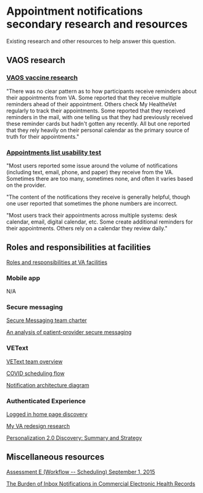 # Appointment notifications secondary research and resources

Existing research and other resources to help answer this question.

## VAOS research

### [VAOS vaccine research](https://github.com/department-of-veterans-affairs/va.gov-team-sensitive/blob/master/products/health-care/covid-vaccine-distro/scheduling/research/feb-2021-vaos-vaccine-concept-test/research-report.md#how-participants-manage-appointments)

"There was no clear pattern as to how participants receive reminders about their appointments from VA. Some reported that they receive multiple reminders ahead of their appointment. Others check My HealtheVet regularly to track their appointments. Some reported that they received reminders in the mail, with one telling us that they had previously received these reminder cards but hadn't gotten any recently. All but one reported that they rely heavily on their personal calendar as the primary source of truth for their appointments."

### [Appointments list usability test](https://github.com/department-of-veterans-affairs/va.gov-team/blob/master/products/health-care/appointments/va-online-scheduling/research/jan-2021-appts-list-test/report-out.md#appointment-reminders-are-inconsistent)

"Most users reported some issue around the volume of notifications (including text, email, phone, and paper) they receive from the VA. Sometimes there are too many, sometimes none, and often it varies based on the provider.

"The content of the notifications they receive is generally helpful, though one user reported that sometimes the phone numbers are incorrect.

"Most users track their appointments across multiple systems: desk calendar, email, digital calendar, etc. Some create additional reminders for their appointments. Others rely on a calendar they review daily."

## Roles and responsibilities at facilities

[Roles and responsibilities at VA facilities](https://github.com/department-of-veterans-affairs/va.gov-team/blob/master/products/health-care/appointments/va-online-scheduling/research/appt-notifications-service-map/VAOS-facilities-roles-and-responsibilities.md)

### Mobile app

N/A

### Secure messaging 

[Secure Messaging team charter](https://github.com/department-of-veterans-affairs/va.gov-team/blob/master/products/va-mobile-app/product/secure-messaging/SM-Team-Charter.md)

[An analysis of patient-provider secure messaging](https://github.com/department-of-veterans-affairs/va.gov-team/blob/master/products/health-care/secure-messaging/vets-secure-messaging/discovery/background-documentation/messagecontentandresolution.pdf)

### VEText

[VEText team overview](https://github.com/department-of-veterans-affairs/va.gov-team/tree/master/products/vetext)

[COVID scheduling flow](https://github.com/department-of-veterans-affairs/va.gov-team/blob/master/products/vetext/ux/COVID-19%20Vaccine%20Direct%20Scheduling%20Message%20Flow_20210226.pdf)

[Notification architecture diagram](https://github.com/department-of-veterans-affairs/va.gov-team/blob/master/products/health-care/questionnaire/engineering/architecture/01.mvp.md#L11)

### Authenticated Experience

[Logged in home page discovery](https://github.com/department-of-veterans-affairs/va.gov-team/blob/master/products/identity-personalization/my-va/2.0-redesign/discovery-and-research/discovery-summary.md)

[My VA redesign research](https://github.com/department-of-veterans-affairs/va.gov-team/blob/master/products/identity-personalization/my-va/2.0-redesign/product/Research%20V2/MyVA2-research-findings.md)

[Personalization 2.0 Discovery: Summary and Strategy](https://github.com/department-of-veterans-affairs/va.gov-team/blob/master/products/identity-personalization/personalization%202.0/discovery-research/README.md)

Miscellaneous resources
-----------------------

[Assessment E (Workflow -- Scheduling) September 1, 2015](https://www.va.gov/HEALTHPOLICYPLANNING/Assessment/Assessment_E_Workflow_Scheduling.pdf)

[The Burden of Inbox Notifications in Commercial Electronic Health Records](https://www.ncbi.nlm.nih.gov/pmc/articles/PMC4860883/)

